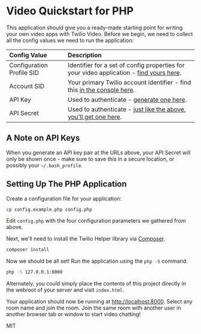# Video Quickstart for PHP

This application should give you a ready-made starting point for writing your
own video apps with Twilio Video. Before we begin, we need to collect
all the config values we need to run the application:

| Config Value  | Description |
| :-------------  |:------------- |
Configuration Profile SID | Identifier for a set of config properties for your video application - [find yours here](https://www.twilio.com/console/video/profiles).
Account SID | Your primary Twilio account identifier - find this [in the console here](https://www.twilio.com/console).
API Key | Used to authenticate - [generate one here](https://www.twilio.com/console/video/dev-tools/api-keys).
API Secret | Used to authenticate - [just like the above, you'll get one here](https://www.twilio.com/console/video/dev-tools/api-keys).

## A Note on API Keys

When you generate an API key pair at the URLs above, your API Secret will only
be shown once - make sure to save this in a secure location, 
or possibly your `~/.bash_profile`.

## Setting Up The PHP Application

Create a configuration file for your application:

```bash
cp config.example.php config.php
```

Edit `config.php` with the four configuration parameters we gathered from above.

Next, we'll need to install the Twilio Helper library via [Composer](https://getcomposer.org/).

```bash
composer install
```

Now we should be all set! Run the application using the `php -S` command.

```bash
php -S 127.0.0.1:8000
```

Alternately, you could simply place the contents of this project directly in the
webroot of your server and visit `index.html`.

Your application should now be running at [http://localhost:8000](http://localhost:8000).
Select any room name and join the room. Join the same room with another user in another browser tab or window to start video chatting!

MIT
